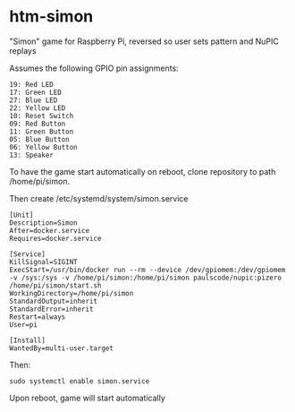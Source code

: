# htm-simon
"Simon" game for Raspberry Pi, reversed so user sets pattern and NuPIC replays

Assumes the following GPIO pin assignments:

```
19: Red LED
17: Green LED
27: Blue LED
22: Yellow LED
10: Reset Switch
09: Red Button
11: Green Button
05: Blue Button
06: Yellow Button
13: Speaker
```

To have the game start automatically on reboot, clone repository to path /home/pi/simon.

Then create /etc/systemd/system/simon.service
```
[Unit]
Description=Simon
After=docker.service
Requires=docker.service

[Service]
KillSignal=SIGINT
ExecStart=/usr/bin/docker run --rm --device /dev/gpiomem:/dev/gpiomem -v /sys:/sys -v /home/pi/simon:/home/pi/simon paulscode/nupic:pizero /home/pi/simon/start.sh
WorkingDirectory=/home/pi/simon
StandardOutput=inherit
StandardError=inherit
Restart=always
User=pi

[Install]
WantedBy=multi-user.target
```

Then:
```
sudo systemctl enable simon.service
```
Upon reboot, game will start automatically
